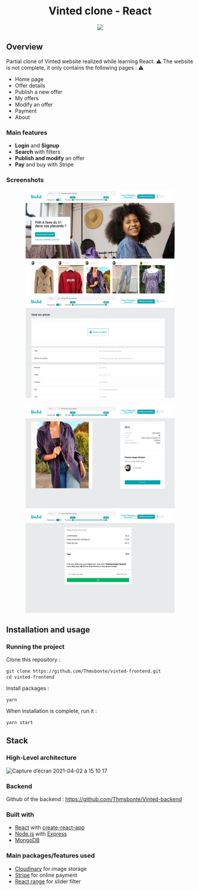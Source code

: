 <h1 align="center">
	Vinted clone - React
</h1>

<p align="center">
	<img src="https://github.com/Thmsbonte/vinted-frontend/blob/main/preview/vinted-gif-preview2.gif">
</p>

## Overview

Partial clone of Vinted website realized while learning React.
⚠️ The website is not complete, it only contains the following pages : ⚠️ 
- Home page
- Offer details
- Publish a new offer
- My offers
- Modify an offer
- Payment
- About

### Main features
- **Login** and **Signup**
- **Search** with filters
- **Publish and modify** an offer
- **Pay** and buy with Stripe

### Screenshots

<p align="center">
	<img margin="20" width="400" alt="home-page" src="https://github.com/Thmsbonte/vinted-frontend/blob/main/preview/home-page.png">       <img width="400" alt="publish-page" src="https://github.com/Thmsbonte/vinted-frontend/blob/main/preview/publish.png">
	</p>
	
	
  <p align="center">
  <img width="400" alt="article-page" src="https://github.com/Thmsbonte/vinted-frontend/blob/main/preview/article.png">     <img width="400" alt="payment-page" src="https://github.com/Thmsbonte/vinted-frontend/blob/main/preview/payment.png">
</p>

## Installation and usage

### Running the project

Clone this repository :

```
git clone https://github.com/Thmsbonte/vinted-frontend.git
cd vinted-frontend
```

Install packages :

```
yarn
```

When installation is complete, run it :

```
yarn start
```


## Stack
### High-Level architecture
![Capture d’écran 2021-04-02 à 15 10 17](https://user-images.githubusercontent.com/5527656/113418325-8be7d980-93c5-11eb-908b-e513d71084bf.png)

### Backend
Github of the backend : https://github.com/Thmsbonte/Vinted-backend

### Built with

- [React](https://fr.reactjs.org/) with [create-react-app](https://github.com/facebook/create-react-app)
- [Node.js](https://nodejs.org/en/) with [Express](https://expressjs.com/fr/)
- [MongoDB](https://www.mongodb.com/)

### Main packages/features used

- [Cloudinary](https://cloudinary.com/) for image storage
- [Stripe](https://stripe.com) for online payment
- [React range](https://www.npmjs.com/package/react-range) for slider filter

